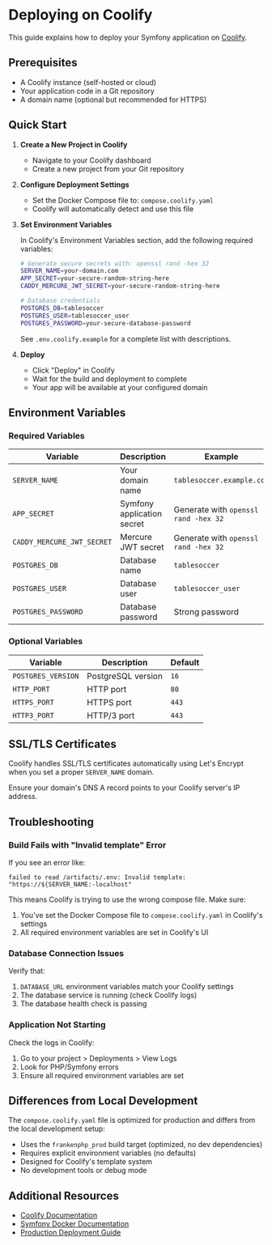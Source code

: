 # Deploying on Coolify

This guide explains how to deploy your Symfony application on [Coolify](https://coolify.io/).

## Prerequisites

- A Coolify instance (self-hosted or cloud)
- Your application code in a Git repository
- A domain name (optional but recommended for HTTPS)

## Quick Start

1. **Create a New Project in Coolify**
   - Navigate to your Coolify dashboard
   - Create a new project from your Git repository

2. **Configure Deployment Settings**
   - Set the Docker Compose file to: `compose.coolify.yaml`
   - Coolify will automatically detect and use this file

3. **Set Environment Variables**

   In Coolify's Environment Variables section, add the following required variables:

   ```bash
   # Generate secure secrets with: openssl rand -hex 32
   SERVER_NAME=your-domain.com
   APP_SECRET=your-secure-random-string-here
   CADDY_MERCURE_JWT_SECRET=your-secure-random-string-here

   # Database credentials
   POSTGRES_DB=tablesoccer
   POSTGRES_USER=tablesoccer_user
   POSTGRES_PASSWORD=your-secure-database-password
   ```

   See `.env.coolify.example` for a complete list with descriptions.

4. **Deploy**
   - Click "Deploy" in Coolify
   - Wait for the build and deployment to complete
   - Your app will be available at your configured domain

## Environment Variables

### Required Variables

| Variable | Description | Example |
|----------|-------------|---------|
| `SERVER_NAME` | Your domain name | `tablesoccer.example.com` |
| `APP_SECRET` | Symfony application secret | Generate with `openssl rand -hex 32` |
| `CADDY_MERCURE_JWT_SECRET` | Mercure JWT secret | Generate with `openssl rand -hex 32` |
| `POSTGRES_DB` | Database name | `tablesoccer` |
| `POSTGRES_USER` | Database user | `tablesoccer_user` |
| `POSTGRES_PASSWORD` | Database password | Strong password |

### Optional Variables

| Variable | Description | Default |
|----------|-------------|---------|
| `POSTGRES_VERSION` | PostgreSQL version | `16` |
| `HTTP_PORT` | HTTP port | `80` |
| `HTTPS_PORT` | HTTPS port | `443` |
| `HTTP3_PORT` | HTTP/3 port | `443` |

## SSL/TLS Certificates

Coolify handles SSL/TLS certificates automatically using Let's Encrypt when you set a proper `SERVER_NAME` domain.

Ensure your domain's DNS A record points to your Coolify server's IP address.

## Troubleshooting

### Build Fails with "Invalid template" Error

If you see an error like:
```
failed to read /artifacts/.env: Invalid template: "https://${SERVER_NAME:-localhost"
```

This means Coolify is trying to use the wrong compose file. Make sure:
1. You've set the Docker Compose file to `compose.coolify.yaml` in Coolify's settings
2. All required environment variables are set in Coolify's UI

### Database Connection Issues

Verify that:
1. `DATABASE_URL` environment variables match your Coolify settings
2. The database service is running (check Coolify logs)
3. The database health check is passing

### Application Not Starting

Check the logs in Coolify:
1. Go to your project > Deployments > View Logs
2. Look for PHP/Symfony errors
3. Ensure all required environment variables are set

## Differences from Local Development

The `compose.coolify.yaml` file is optimized for production and differs from the local development setup:

- Uses the `frankenphp_prod` build target (optimized, no dev dependencies)
- Requires explicit environment variables (no defaults)
- Designed for Coolify's template system
- No development tools or debug mode

## Additional Resources

- [Coolify Documentation](https://coolify.io/docs)
- [Symfony Docker Documentation](../README.md)
- [Production Deployment Guide](./production.md)
